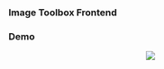 ### Image Toolbox Frontend

### Demo
<div align="center">
  <p><img src="https://storage.googleapis.com/buildship-vos7yw-europe-west1/uploaded-files/imtb.gif"></p>
</div>